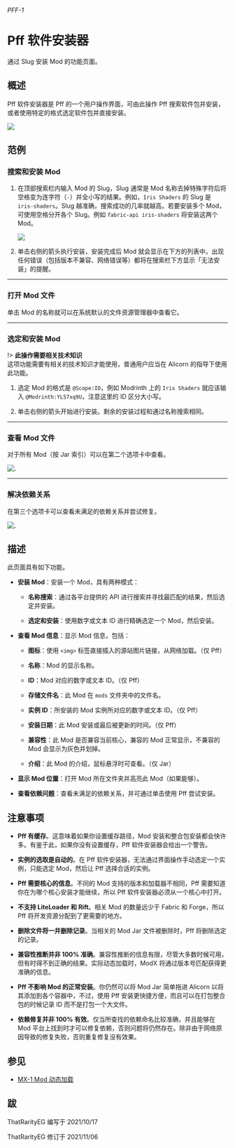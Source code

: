 *PFF-1*

# Pff 软件安装器

通过 Slug 安装 Mod 的功能页面。

## 概述

Pff 软件安装器是 Pff 的一个用户操作界面，可由此操作 Pff 搜索软件包并安装，或者使用特定的格式选定软件包并直接安装。

![](https://img.gejiba.com/images/16539dce9e43b015d5632ef8b0f28d30.png)

## 范例

### 搜索和安装 Mod

1. 在顶部搜索栏内输入 Mod 的 Slug，Slug 通常是 Mod 名称去掉特殊字符后将空格变为连字符（`-`）并全小写的结果。例如，`Iris Shaders` 的 Slug 是 `iris-shaders`。Slug 越准确，搜索成功的几率就越高。若要安装多个 Mod，可使用空格分开各个 Slug。例如 `fabric-api iris-shaders` 将安装这两个 Mod。
   
   ![](https://img.gejiba.com/images/d3344bbc63c18040dc2101761d338475.png)

2. 单击右侧的箭头执行安装，安装完成后 Mod 就会显示在下方的列表中。出现任何错误（包括版本不兼容、网络错误等）都将在搜索栏下方显示「无法安装」的提醒。

---

### 打开 Mod 文件

单击 Mod 的名称就可以在系统默认的文件资源管理器中查看它。

---

### 选定和安装 Mod

!> **此操作需要相关技术知识**<br/>这项功能需要有相关的技术知识才能使用，普通用户应当在 Alicorn 的指导下使用此功能。

1. 选定 Mod 的格式是 `@Scope:ID`，例如 Modrinth 上的 `Iris Shaders` 就应该输入 `@Modrinth:YL57xq9U`，注意这里的 ID 区分大小写。

2. 单击右侧的箭头开始进行安装。剩余的安装过程和通过名称搜索相同。

---

### 查看 Mod 文件

对于所有 Mod（按 Jar 索引）可以在第二个选项卡中查看。

![.](https://img.gejiba.com/images/3c5e8e5d5472f8fda5f042d5188f2a49.png)

---

### 解决依赖关系

在第三个选项卡可以查看未满足的依赖关系并尝试修复。

![.](https://img.gejiba.com/images/996a1d7aa1cd0706bde082632eb7d5f6.png)

## 描述

此页面具有如下功能。

- **安装 Mod**：安装一个 Mod，具有两种模式：
  
  - **名称搜索**：通过各平台提供的 API 进行搜索并寻找最匹配的结果，然后选定并安装。
  
  - **选定和安装**：使用数字或文本 ID 进行精确选定一个 Mod，然后安装。

- **查看 Mod 信息**：显示 Mod 信息，包括：
  
  - **图标**：使用 `<img>` 标签直接插入的源站图片链接，从网络加载。（仅 Pff）
  
  - **名称**：Mod 的显示名称。
  
  - **ID**：Mod 对应的数字或文本 ID。（仅 Pff）
  
  - **存储文件名**：此 Mod 在 `mods` 文件夹中的文件名。
  
  - **实例 ID**：所安装的 Mod 实例所对应的数字或文本 ID。（仅 Pff）
  
  - **安装日期**：此 Mod 安装或最后被更新的时间。（仅 Pff）
  
  - **兼容性**：此 Mod 是否兼容当前核心，兼容的 Mod 正常显示，不兼容的 Mod 会显示为灰色并划掉。
  
  - **介绍**：此 Mod 的介绍，鼠标悬浮时可查看。（仅 Jar）

- **显示 Mod 位置**：打开 Mod 所在文件夹并高亮此 Mod（如果能够）。

- **查看依赖问题**：查看未满足的依赖关系，并可通过单击使用 Pff 尝试安装。

## 注意事项

- **Pff 有缓存**。这意味着如果你设置缓存路径，Mod 安装和整合包安装都会快许多。有鉴于此，如果你没有设置缓存，Pff 软件安装器会给出一个警告。

- **实例的选取是自动的**。在 Pff 软件安装器，无法通过界面操作手动选定一个实例，只能选定 Mod，然后让 Pff 选择合适的实例。

- **Pff 需要核心的信息**。不同的 Mod 支持的版本和加载器不相同，Pff 需要知道你在为哪个核心安装才能继续，所以 Pff 软件安装器必须从一个核心中打开。

- **不支持 LiteLoader 和 Rift**。相关 Mod 的数量远少于 Fabric 和 Forge，所以 Pff 将开发资源分配到了更需要的地方。

- **删除文件将一并删除记录**。当相关的 Mod Jar 文件被删除时，Pff 将删除选定的记录。

- **兼容性推断并非 100% 准确**。兼容性推断的信息有限，尽管大多数时候可用，但有时得不到正确的结果。实际动态加载时，ModX 将通过版本号匹配获得更准确的信息。

- **Pff 不影响 Mod 的正常安装**。你仍然可以将 Mod Jar 简单拖进 Alicorn 以将其添加到各个容器中，不过，使用 Pff 安装更快捷方便，而且可以在打包整合包的时候记录 ID 而不是打包一个大文件。

- **依赖修复并非 100% 有效**。仅当所查找的依赖命名比较准确，并且能够在 Mod 平台上找到时才可以修复依赖，否则问题将仍然存在。除非由于网络原因导致的修复失败，否则重复修复没有效果。

## 参见

- [MX-1 Mod 动态加载](/CT-1.md)

## 跋

ThatRarityEG 编写于 2021/10/17

ThatRarityEG 修订于 2021/11/06
